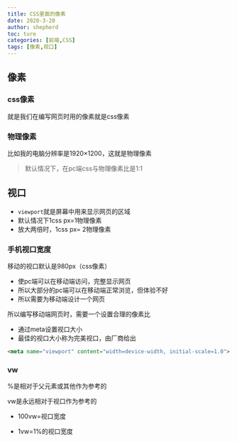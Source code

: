 ```yaml
---
title: CSS里面的像素
date: 2020-3-20
author: shepherd
toc: ture
categories: [前端,CSS]
tags: [像素,视口]
---
```


## 像素

### css像素

就是我们在编写网页时用的像素就是css像素

<!-- more -->

### 物理像素

比如我的电脑分辨率是1920×1200，这就是物理像素

> 默认情况下，在pc端css与物理像素比是1:1

## 视口

- `viewport`就是屏幕中用来显示网页的区域
- 默认情况下1css px=1物理像素
- 放大两倍时，1css px= 2物理像素

### 手机视口宽度

移动的视口默认是980px（css像素）

- 使pc端可以在移动端访问，完整显示网页
- 所以大部分的pc端可以在移动端正常浏览，但体验不好
- 所以需要为移动端设计一个网页

所以编写移动端网页时，需要一个设置合理的像素比

- 通过meta设置视口大小
- 最佳的视口大小称为完美视口，由厂商给出

```html
<meta name="viewport" content="width=device-width, initial-scale=1.0">
```

### vw

%是相对于父元素或其他作为参考的

vw是永远相对于视口作为参考的

- 100vw=视口宽度

- 1vw=1%的视口宽度